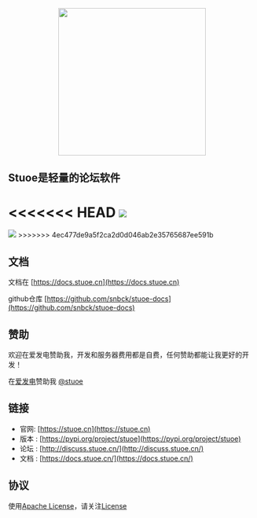 <div align="center">
<img src="https://raw.githubusercontent.com/snbck/stuoe.github.io/master/static/Stuoe.png" width="300" height="300">

</div>


## Stuoe是轻量的论坛软件

<<<<<<< HEAD
<img src="https://cdn.jsdelivr.net/gh/stuoe/stuoe@master/stuoe-post.png">
=======
<img src="https://raw.githubusercontent.com/stuoe/stuoe/master/stuoe-post.png">
>>>>>>> 4ec477de9a5f2ca2d0d046ab2e35765687ee591b

## 文档
文档在 [https://docs.stuoe.cn](https://docs.stuoe.cn)

github仓库 [https://github.com/snbck/stuoe-docs](https://github.com/snbck/stuoe-docs)


## 赞助
欢迎在爱发电赞助我，开发和服务器费用都是自费，任何赞助都能让我更好的开发！

在[爱发电](http://afdian.net/)赞助我  [@stuoe](http://afdian.net/@stuoe)


## 链接

* 官网:  [https://stuoe.cn](https://stuoe.cn)
* 版本 : [https://pypi.org/project/stuoe](https://pypi.org/project/stuoe)
* 论坛 : [http://discuss.stuoe.cn/](http://discuss.stuoe.cn/)
* 文档 : [https://docs.stuoe.cn/](https://docs.stuoe.cn/)

## 协议
使用[Apache License](http://www.apache.org/licenses/)，请关注[License](https://github.com/stuoe/stuoe/blob/master/LICENSE)



